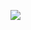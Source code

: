 ![](https://picbed-1311007548.cos.ap-shanghai.myqcloud.com/markdown_picbed/img//2025/06/20/56154131bfd12ac08221bd128ccb25ee.png)
